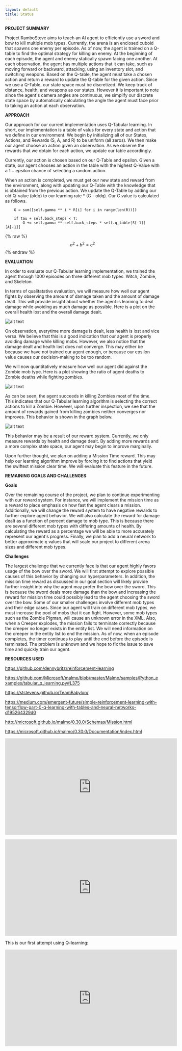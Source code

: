 ```yaml
---
layout: default
title: Status
---
```


**PROJECT SUMMARY**

Project RamboSteve aims to teach an AI agent to efficiently use a sword and bow to kill  multiple mob types. Currently, the arena is an enclosed cuboid that spawns one enemy per episode. As of now, the agent is trained on a Q-table to find the optimal strategy for killing an enemy. At the beginning of each episode, the agent and enemy statically spawn facing one another. At each observation, the agent has multiple actions that it can take, such as moving forward or backward, attacking, using an inventory slot, and switching weapons. Based on the Q-table, the agent must take a chosen action and return a reward to update the Q-table for the given action. Since we use a Q-Table, our state space must be discretized. We keep track of distance, health, and weapons as our states. However it is important to note since the agent's camera angles are continuous, we simplify our discrete state space by automatically calculating the angle the agent must face prior to taking an action at each observation.

**APPROACH**

Our approach for our current implementation uses Q-Tabular learning. In short, our implementation is a table of valus for every state and action that we define in our environment. We begin by initializing all of our States, Actions, and Rewards (S, A, and R) to be uniform (all zeros). We then make our agent choose an action given an observation. As we observe the rewards that we obtain for each action, we update our table accordingly.

Currently, our action is chosen based on our Q-Table and epsilon. Given a state, our agent chooses an action in the table with the highest Q-Value with a $1 - epsilon$ chance of selecting a random action.

When an action is completed, we must get our new state and reward from the environment, along with updating our Q-Table with the knowledge that is obtained from the previous action. We update the Q-Table by adding our old Q-value (oldq) to our learning rate * (G - oldq). Our G value is calculated as follows.

        G = sum([self.gamma ** i * R[i] for i in range(len(R))])

        if tau + self.back_steps < T:
            G += self.gamma ** self.back_steps * self.q_table[S[-1]][A[-1]]

{% raw %}
$$  a^2 + b^2 = c^2 $$
{% endraw %}

**EVALUATION**

In order to evaluate our Q-Tabular learning implementation, we trained the agent through 1000 episodes on three different mob types: Witch, Zombie, and Skeleton.

In terms of qualitatative evaluation, we will measure how well our agent fights by observing the amount of damage taken and the amount of damage dealt. This will provide insight about whether the agent is learning to deal damage while avoiding as much damage as possible. Here is a plot on the overall health lost and the overall damage dealt.

![alt text](https://raw.githubusercontent.com/rlee97/RamboSteve/master/graphs/Overall_health_damage.png)

On observation, everytime more damage is dealt, less health is lost and vice versa. We believe that this is a good indication that our agent is properly avoiding damage while killing mobs. However, we also notice that the damage dealt and health lost does not converge. This may either be because we have not trained our agent enough, or because our epsilon value causes our decision-making to be too random.

We will now quantitatively measure how well our agent did against the Zombie mob type. Here is a plot showing the ratio of agent deaths to Zombie deaths while fighting zombies.

![alt text](https://raw.githubusercontent.com/rlee97/RamboSteve/master/graphs/Zombie_killed_mob.png)

As can be seen, the agent succeeds in killing Zombies most of the time. This indicates that our Q-Tabular learning algorithm is selecting the correct actions to kill a Zombie. However, upon further inspection, we see that the amount of rewards gained from killing zombies neither converges nor improves. This behavior is shown in the graph below.

![alt text](https://raw.githubusercontent.com/rlee97/RamboSteve/master/graphs/Zombie_rewards.png)

This behavior may be a result of our reward system. Currently, we only measure rewards by health and damage dealt. By adding more rewards and a more complex state space, our agent may begin to improve marginally.

Upon further thought, we plan on adding a Mission Time reward. This may help our learning algorithm improve by forcing it to find actions that yield the swiftest mission clear time. We will evaluate this feature in the future.

**REMAINING GOALS AND CHALLENGES**

**Goals**

Over the remaining course of the project, we plan to continue experimenting with our reward system. For instance, we will implement the mission time as a reward to place emphasis on how fast the agent clears a mission. Additionally, we will change the reward system to have negative rewards to further explore agent behavior. We will also calculate the reward for damage dealt as a function of percent damage to mob type. This is because there are several different mob types with differing amounts of health. By calculating the reward as a percentage we will be able to more accurately represent our agent's progress. Finally, we plan to add a neural network to better 
approximate q values that will scale our project to different arena sizes and different mob types. 

**Challenges**

The largest challenge that we currently face is that our agent highly favors usage of the bow over the sword. We will first attempt to explore possible causes of this behavior by changing our hyperparameters. In addition, the mission time reward as discussed in our goal section will likely provide further insight into why the agent may prefer the bow over the sword. This is because the sword deals more damage than the bow and increasing the reward for mission time could possibly lead to the agent choosing the sword over the bow. Some of our smaller challenges involve different mob types and their edge cases. Since our agent will train on different mob types, we must increase the pool of mobs that it can fight. However, some mob types such as the Zombie Pigman, will cause an unknown error in the XML. Also, when a Creeper explodes, the mission fails to terminate correctly because the creeper no longer exists in the entity list. We will need information on the creeper in the entity list to end the mission. As of now, when an episode completes, the timer continues to play until the end before the episode is terminated. The problem is unknown and we hope to fix the issue to save time and quickly train our agent.

**RESOURCES USED**

https://github.com/dennybritz/reinforcement-learning

https://github.com/Microsoft/malmo/blob/master/Malmo/samples/Python_examples/tabular_q_learning.py#L375

https://ststevens.github.io/TeamBabylon/

https://medium.com/emergent-future/simple-reinforcement-learning-with-tensorflow-part-0-q-learning-with-tables-and-neural-networks-d195264329d0

http://microsoft.github.io/malmo/0.30.0/Schemas/Mission.html

https://microsoft.github.io/malmo/0.30.0/Documentation/index.html

<p align="center">
<iframe width="560" height="315" src="https://www.youtube.com/embed/uM0Vs73V5_c" frameborder="0" allowfullscreen></iframe>
</p>

<p align="center">
<iframe width="560" height="315" src="https://www.youtube.com/embed/4odQbF6FwT8" frameborder="0" allowfullscreen></iframe>
</p>



This is our first attempt using Q-learning:

<p align="center">
<iframe width="560" height="315" src="https://www.youtube.com/embed/mOZiQ_C5NQo" frameborder="0" allowfullscreen></iframe>
</p>

